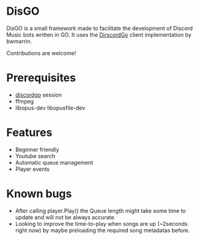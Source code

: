 # DisGO
DisGO is a small framework made to facilitate the development of Discord Music bots written in GO. It uses the [DirscordGo](https://github.com/bwmarrin/discordgo) client implementation by bwmarrin.

Contributions are welcome!

# Prerequisites

- [discordgo](https://github.com/bwmarrin/discordgo) session
- ffmpeg
- libopus-dev libopusfile-dev

# Features
- Beginner friendly
- Youtube search
- Automatic queue management
- Player events

# Known bugs

- After calling player.Play() the Queue length might take some time to update and will not be always accurate.
- Looking to improve the time-to-play when songs are up (~2seconds right now) by maybe preloading the required song metadatas before.